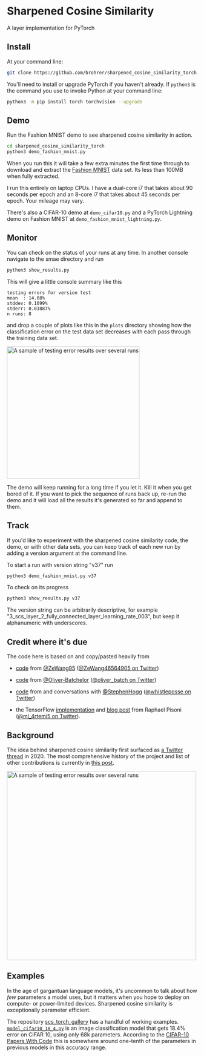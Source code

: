# Sharpened Cosine Similarity
A layer implementation for PyTorch

## Install
At your command line:

```bash
git clone https://github.com/brohrer/sharpened_cosine_similarity_torch.git
```
You'll need to install or upgrade PyTorch if you haven't already.
If `python3` is the command you use to invoke Python at your command line:

```bash
python3 -m pip install torch torchvision --upgrade
```

## Demo
Run the Fashion MNIST demo to see sharpened cosine similarity in action.

```bash
cd sharpened_cosine_similarity_torch
python3 demo_fashion_mnist.py
```

When you run this it will take a few extra minutes the first time through to download and extract
the [Fashion MNIST](https://github.com/zalandoresearch/fashion-mnist) data set. Its less than 100MB
when fully extracted.

I run this entirely on laptop CPUs. I have a dual-core i7 that takes about 90 seconds per epoch and
an 8-core i7 that takes about 45 seconds per epoch. Your mileage may vary.

There's also a CIFAR-10 demo at `demo_cifar10.py` and a
PyTorch Lightning demo on Fashion MNIST at
`demo_fashion_mnist_lightning.py`.

## Monitor
You can check on the status of your runs at any time. In another console navigate to the smae directory
and run

```bash
python3 show_results.py
```

This will give a little console summary like this

```
testing errors for version test
mean  : 14.08%
stddev: 0.1099%
stderr: 0.03887%
n runs: 8
```

and drop a couple of plots like this in the `plots` directory showing how the
classification error on the test data set decreases with each pass through
the training data set.

<img title="A sample of testing error results over several runs"
  src="images/results_sample.png" width=350 align=center>

The demo will keep running for a long time if you let it. Kill it when you get bored of it.
If you want to pick the sequence of runs back up, re-run the demo and it will load all
the results it's generated so far and append to them.

## Track
If you'd like to experiment with the sharpened cosine similarity code, the demo, or with other data sets,
you can keep track of each new run by adding a version argument at the command line.

To start a run with version string "v37" run

```bash
python3 demo_fashion_mnist.py v37
```

To check on its progress

```bash
python3 show_results.py v37
```

The version string can be arbitrarily descriptive, for example "3_scs_layer_2_fully_connected_layer_learning_rate_003",
but keep it alphanumeric with underscores.

## Credit where it's due
The code here is based on and copy/pasted heavily from 

* [code](https://github.com/ZeWang95/scs_pytorch/blob/main/scs.py)
from [@ZeWang95](https://github.com/ZeWang95)
([@ZeWang46564905 on Twitter](https://twitter.com/ZeWang46564905/status/1488371679936057348?s=20&t=lB_T74PcwZmlJ1rrdu8tfQ))

* [code](https://github.com/oliver-batchelor/scs_cifar/blob/main/src/scs.py)
from [@Oliver-Batchelor](https://github.com/oliver-batchelor)
([@oliver_batch on Twitter](https://twitter.com/oliver_batch/status/1488695910875820037?s=20&t=QOnrCRpXpOuC0XHApi6Z7A))

* [code](https://github.com/StephenHogg/SCS/blob/main/SCS/layer.py) from and conversations with
[@StephenHogg](https://github.com/StephenHogg) 
([@whistleposse on Twitter](https://twitter.com/whistle_posse/status/1488656595114663939?s=20&t=lB_T74PcwZmlJ1rrdu8tfQ))

* the TensorFlow [implementation](https://colab.research.google.com/drive/1Lo-P_lMbw3t2RTwpzy1p8h0uKjkCx-RB)
and [blog post](https://www.rpisoni.dev/posts/cossim-convolution/)
from Raphael Pisoni ([@ml_4rtemi5 on Twitter](https://twitter.com/ml_4rtemi5)).

## Background

The idea behind sharpened cosine similarity first surfaced as
[a Twitter thread](https://twitter.com/_brohrer_/status/1232063619657093120)
in 2020. The most comprehensive history of the project and
list of other contributions is currently in
<a href="https://e2eml.school/scs.html">this post</a>.

<img title="A sample of testing error results over several runs"
  src="images/scs_tweet.png" width=500 align=center>
  
## Examples
In the age of gargantuan language models, it's uncommon to talk about how *few* parameters a model uses,
but it matters when you hope to deploy on compute- or power-limited devices. Sharpened cosine similarity
is exceptionally parameter efficient.

The repository <a href="https://github.com/brohrer/scs_torch_gallery">scs_torch_gallery</a>
has a handful of working examples.
[`model_cifar10_18_4.py`](model_cifar10_18_4.py) is an image
classification model that gets 18.4% error on CIFAR 10, using only 68k parameters.
According to the [CIFAR-10 Papers With Code](https://paperswithcode.com/sota/image-classification-on-cifar-10?dimension=PARAMS)
this is somewhere around one-tenth of the parameters in previous models in this accuracy range.
